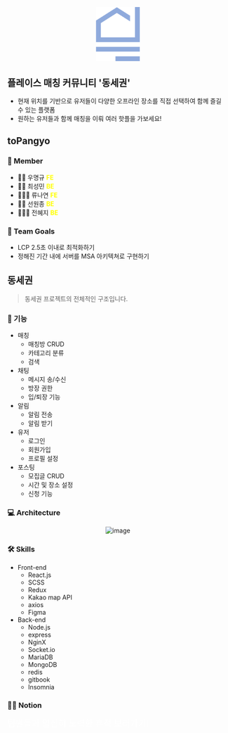 
<p align="center">
    <img src="./client/public/images/logo/DSG_logo.png" width="100px" />
</p>

## 플레이스 매칭 커뮤니티 '동세권'
- 현재 위치를 기반으로 유저들이 다양한 오프라인 장소를 직접 선택하여 함께 즐길 수 있는 플랫폼
- 원하는 유저들과 함께 매칭을 이뤄 여러 핫플을 가보세요!

## toPangyo
### 💫 Member
- 💁🏻 우명규 <strong style="color : yellow;">FE</strong>
- 💁🏻 최성민 <strong style="color : yellow;">BE</strong>
- 💁🏻‍♀️ 류나연 <strong style="color : yellow;">FE</strong>
- 💁🏻 선원종 <strong style="color : yellow;">BE</strong>
- 💁🏻‍♀️ 전혜지 <strong style="color : yellow;">BE</strong>

### 💫 Team Goals
- LCP 2.5초 이내로 최적화하기
- 정해진 기간 내에 서버를 MSA 아키텍쳐로 구현하기

## 동세권
> 동세권 프로젝트의 전체적인 구조입니다.
### 📄 기능
- 매칭
    - 매칭방 CRUD
    - 카테고리 분류
    - 검색
- 채팅
    - 메시지 송/수신
    - 방장 권한
    - 입/퇴장 기능
- 알림
    - 알림 전송
    - 알림 받기
- 유저
    - 로그인
    - 회원가입
    - 프로필 설정
- 포스팅
    - 모집글 CRUD
    - 시간 및 장소 설정
    - 신청 기능

### 💻 Architecture
<p align="center">
    <img width="712" alt="image" src="https://user-images.githubusercontent.com/67165016/216052089-e33693cf-d06a-444c-a697-511660697e02.png">
</p>

### 🛠 Skills
- Front-end
    - React.js
    - SCSS
    - Redux
    - Kakao map API
    - axios
    - Figma
- Back-end
    - Node.js
    - express
    - NginX
    - Socket.io
    - MariaDB
    - MongoDB
    - redis
    - gitbook
    - Insomnia

### 🏃🏻 Notion
<a href="https://devcamp.notion.site/toPangyo-3535f9f859ca4bbbb71cc4a89dcd694f" style="text-decoration : none; font-size:20px; color : white;">팀원들과 열심히 노력한 흔적 보러가기!</a>

